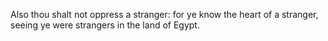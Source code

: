 Also thou shalt not oppress a stranger: for ye know the heart of a stranger, seeing ye were strangers in the land of Egypt.
